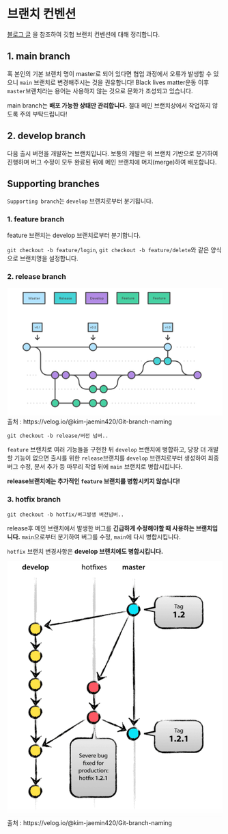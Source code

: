 # 브랜치 컨벤션

[블로그 글](https://velog.io/@kim-jaemin420/Git-branch-naming) 을 참조하여 깃헙 브랜치 컨벤션에 대해 정리합니다.

## 1. main branch

혹 본인의 기본 브랜치 명이 master로 되어 있다면 협업 과정에서 오류가 발생할 수 있으니 `main` 브랜치로 변경해주시는 것을 권유합니다! Black lives matter운동 이후 `master`브랜치라는 용어는 사용하지 않는 것으로 문화가 조성되고 있습니다.

main branch는 **배포 가능한 상태만 관리합니다.** 절대 메인 브랜치상에서 작업하지 않도록 주의 부탁드립니다!

## 2. develop branch

다음 출시 버전을 개발하는 브랜치입니다. 보통의 개발은 위 브랜치 기반으로 분기하여 진행하며 버그 수정이 모두 완료된 뒤에 메인 브랜치에 머지(merge)하여 배포합니다.

## Supporting branches

`Supporting branch`는 `develop` 브랜치로부터 분기됩니다.

### 1. feature branch

feature 브랜치는 develop 브랜치로부터 분기합니다.

`git checkout -b feature/login`, `git checkout -b feature/delete`와 같은 양식으로 브랜치명을 설정합니다.

### 2. release branch

<img width="572" alt="스크린샷 2021-08-11 오후 10 45 52" src="https://raw.githubusercontent.com/Parkjju/files/main/img/github/branch.png">

<figcaption>출처 : https://velog.io/@kim-jaemin420/Git-branch-naming</figcaption>

`git checkout -b release/버전 넘버..`

`feature` 브랜치로 여러 기능들을 구현한 뒤 `develop` 브랜치에 병합하고, 당장 더 개발할 기능이 없으면 출시를 위한 `release`브랜치를 `develop` 브랜치로부터 생성하여 최종 버그 수정, 문서 추가 등 마무리 작업 뒤에 `main` 브랜치로 병합시킵니다.

**release브랜치에는 추가적인 `feature` 브랜치를 병합시키지 않습니다!**

### 3. hotfix branch

`git checkout -b hotfix/버그발생 버전넘버..`

release후 메인 브랜치에서 발생한 버그를 **긴급하게 수정해야할 때 사용하는 브랜치입니다.** `main`으로부터 분기하여 버그를 수정, `main`에 다시 병합시킵니다.

`hotfix` 브랜치 변경사항은 **develop 브랜치에도 병합시킵니다.**

<img width="572" alt="스크린샷 2021-08-11 오후 10 45 52" src="https://raw.githubusercontent.com/Parkjju/files/main/img/github/hotfix.png">

<figcaption>출처 : https://velog.io/@kim-jaemin420/Git-branch-naming</figcaption>

